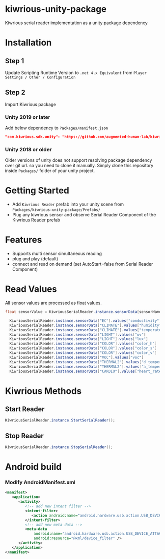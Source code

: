 # kiwrious-unity-package
Kiwrious serial reader implementation as a unity package dependency

# Installation

## Step 1
Update Scripting Runtime Version to `.net 4.x Equivalent` from `Player Settings / Other / Configuration`

## Step 2
Import Kiwrious package

### Unity 2019 or later 
Add below dependency to `Packages/manifest.json`
```json
"com.kiwrious.sdk.unity": "https://github.com/augmented-human-lab/kiwrious-unity-package.git"
```

### Unity 2018 or older
Older versions of unity does not support resolving package dependency over git url. so you need to clone it manually.
Simply clone this repository inside `Packages/` folder of your unity project.


# Getting Started

- Add `Kiwrious Reader` prefab into your unity scene from `Packages/kiwrious-unity-package/Prefabs/` 
- Plug any kiwrious sensor and observe Serial Reader Component of the Kiwrious Reader prefab

# Features
- Supports multi sensor simultaneous reading
- plug and play (default)
- connect and read on demand (set AutoStart=false from Serial Reader Component)

# Read Values

All sensor values are processed as float values.
```csharp
float sensorValue = KiwriousSerialReader.instance.sensorData[sensorName].values[observableName];
```

```csharp
  KiwriousSerialReader.instance.sensorData["EC"].values["conductivity"]
  KiwriousSerialReader.instance.sensorData["CLIMATE"].values["humidity"]
  KiwriousSerialReader.instance.sensorData["CLIMATE"].values["temperature"]
  KiwriousSerialReader.instance.sensorData["LIGHT"].values["uv"]
  KiwriousSerialReader.instance.sensorData["LIGHT"].values["lux"]
  KiwriousSerialReader.instance.sensorData["COLOR"].values["color_h"]
  KiwriousSerialReader.instance.sensorData["COLOR"].values["color_s"]
  KiwriousSerialReader.instance.sensorData["COLOR"].values["color_v"]
  KiwriousSerialReader.instance.sensorData["VOC"].values["voc"]
  KiwriousSerialReader.instance.sensorData["THERMAL2"].values["d_temperature"]
  KiwriousSerialReader.instance.sensorData["THERMAL2"].values["a_temperature"]
  KiwriousSerialReader.instance.sensorData["CARDIO"].values["heart_rate"]
```
# Kiwrious Methods

## Start Reader
```csharp
KiwriousSerialReader.instance.StartSerialReader();
```
## Stop Reader
```csharp
KiwriousSerialReader.instance.StopSerialReader();
```

# Android build

### Modify AndroidManifest.xml
```xml
<manifest>
   <application>
      <activity>
         <!-- add new intent filter -->
         <intent-filter>
            <action android:name="android.hardware.usb.action.USB_DEVICE_ATTACHED" />
         </intent-filter>
         <!-- add new meta data -->
         <meta-data
             android:name="android.hardware.usb.action.USB_DEVICE_ATTACHED"
             android:resource="@xml/device_filter" />
      </activity>
   </application>
</manifest>
```



